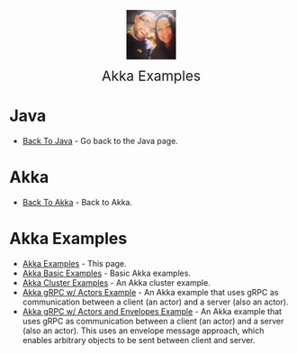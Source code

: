 <img
    src="./images/BrentAndMandi.jpg"
    width="88"
    style="display: block; width: 88px; margin: auto; margin-bottom: 1em"
/><span style="display: block; text-align: center; font-size: 1.75em;"> Akka Examples </span>

# Java
- [Back To Java](/learn_to_code/java/) - Go back to the Java page.

# Akka 
- [Back To Akka](/learn_to_code/java/akka/) - Back to Akka. 

# Akka Examples  
- [Akka Examples](/learn_to_code/java/akka/examples/) - This page.  
- [Akka Basic Examples](/learn_to_code/java/akka/examples/akka_basic_examples) - Basic Akka examples. 
- [Akka Cluster Examples](/learn_to_code/java/akka/examples/cluster_example) - An Akka cluster example. 
- [Akka gRPC w/ Actors Example](/learn_to_code/java/akka/examples/grpc_actor_example) - An Akka example that uses gRPC as communication between a client (an actor) and a server (also an actor). 
- [Akka gRPC w/ Actors and Envelopes Example](/learn_to_code/java/akka/examples/grpc_actor_with_envelopes_example) - An Akka example that uses gRPC as communication between a client (an actor) and a server (also an actor). This uses an envelope message approach, which enables arbitrary objects to be sent between client and server.  